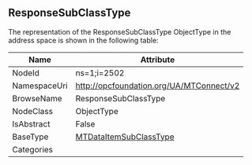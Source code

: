 <!-- objecttype -->
## ResponseSubClassType
  
<!-- end of text -->
The representation of the ResponseSubClassType ObjectType in the address space is shown in the following table:  

|Name|Attribute|
|---|---|
|NodeId|ns=1;i=2502|
|NamespaceUri|http://opcfoundation.org/UA/MTConnect/v2|
|BrowseName|ResponseSubClassType|
|NodeClass|ObjectType|
|IsAbstract|False|
|BaseType|[MTDataItemSubClassType](../../ObjectTypes/MTDataItemSubClassType/readme.md)|
|Categories||

